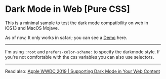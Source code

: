 # Dark Mode in Web [Pure CSS]
This is a minimal sample to test the dark mode compatibility on web in iOS13 and MacOS Mojave.

As of now, It only works in safari; you can see a [Demo](http://artless.ir/darkmode.html) here.

---

I'm using `:root` and `prefers-color-scheme:` to specify the darkmode style. If you're not comfortable with the css variables you can also use selectors.

---

Read also: [Apple WWDC 2019 | Supporting Dark Mode in Your Web Content ](https://developer.apple.com/videos/play/wwdc2019/511)